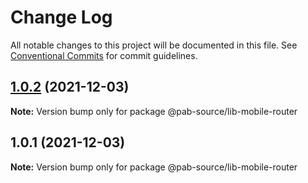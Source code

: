 # Change Log

All notable changes to this project will be documented in this file.
See [Conventional Commits](https://conventionalcommits.org) for commit guidelines.

## [1.0.2](https://github.com/compare/@pab-source/lib-mobile-router@1.0.1...@pab-source/lib-mobile-router@1.0.2) (2021-12-03)

**Note:** Version bump only for package @pab-source/lib-mobile-router





## 1.0.1 (2021-12-03)

**Note:** Version bump only for package @pab-source/lib-mobile-router

